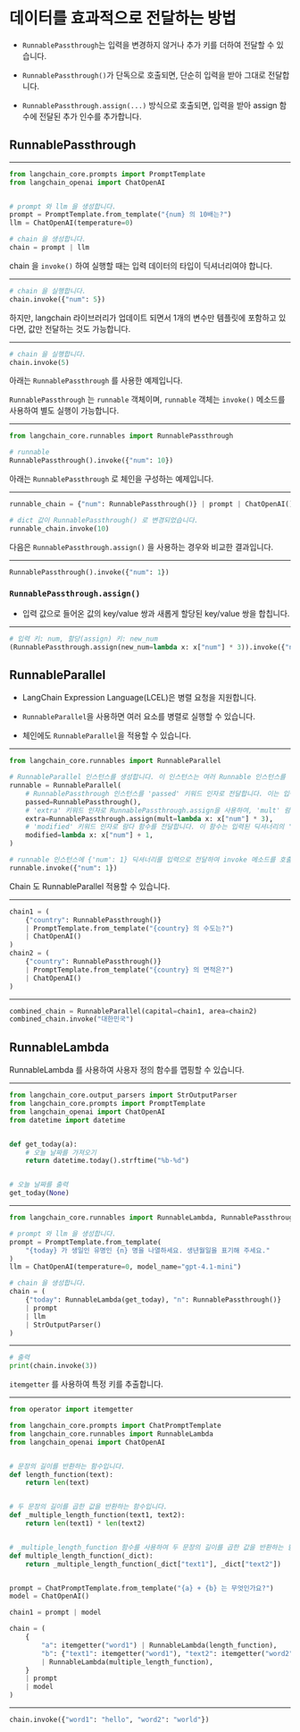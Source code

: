 
# 데이터를 효과적으로 전달하는 방법

- `RunnablePassthrough`는 입력을 변경하지 않거나 추가 키를 더하여 전달할 수 있습니다.
    
- `RunnablePassthrough()`가 단독으로 호출되면, 단순히 입력을 받아 그대로 전달합니다.
    
- `RunnablePassthrough.assign(...)` 방식으로 호출되면, 입력을 받아 assign 함수에 전달된 추가 인수를 추가합니다.
    

## RunnablePassthrough

---

```python
from langchain_core.prompts import PromptTemplate
from langchain_openai import ChatOpenAI


# prompt 와 llm 을 생성합니다.
prompt = PromptTemplate.from_template("{num} 의 10배는?")
llm = ChatOpenAI(temperature=0)

# chain 을 생성합니다.
chain = prompt | llm
```

chain 을 `invoke()` 하여 실행할 때는 입력 데이터의 타입이 딕셔너리여야 합니다.

---

```python
# chain 을 실행합니다.
chain.invoke({"num": 5})
```

하지만, langchain 라이브러리가 업데이트 되면서 1개의 변수만 템플릿에 포함하고 있다면, 값만 전달하는 것도 가능합니다.

---

```python
# chain 을 실행합니다.
chain.invoke(5)
```

아래는 `RunnablePassthrough` 를 사용한 예제입니다.

`RunnablePassthrough` 는 `runnable` 객체이며, `runnable` 객체는 `invoke()` 메소드를 사용하여 별도 실행이 가능합니다.

---

```python
from langchain_core.runnables import RunnablePassthrough

# runnable
RunnablePassthrough().invoke({"num": 10})
```

아래는 `RunnablePassthrough` 로 체인을 구성하는 예제입니다.

---

```python
runnable_chain = {"num": RunnablePassthrough()} | prompt | ChatOpenAI()

# dict 값이 RunnablePassthrough() 로 변경되었습니다.
runnable_chain.invoke(10)
```

다음은 `RunnablePassthrough.assign()` 을 사용하는 경우와 비교한 결과입니다.

---

```python
RunnablePassthrough().invoke({"num": 1})
```

### `RunnablePassthrough.assign()`

- 입력 값으로 들어온 값의 key/value 쌍과 새롭게 할당된 key/value 쌍을 합칩니다.
    

---

```python
# 입력 키: num, 할당(assign) 키: new_num
(RunnablePassthrough.assign(new_num=lambda x: x["num"] * 3)).invoke({"num": 1})
```

## RunnableParallel

- LangChain Expression Language(LCEL)은 병렬 요청을 지원합니다.
    
- `RunnableParallel`을 사용하면 여러 요소를 병렬로 실행할 수 있습니다.
    
- 체인에도 `RunnableParallel`을 적용할 수 있습니다.
    

---

```python
from langchain_core.runnables import RunnableParallel

# RunnableParallel 인스턴스를 생성합니다. 이 인스턴스는 여러 Runnable 인스턴스를 병렬로 실행할 수 있습니다.
runnable = RunnableParallel(
    # RunnablePassthrough 인스턴스를 'passed' 키워드 인자로 전달합니다. 이는 입력된 데이터를 그대로 통과시키는 역할을 합니다.
    passed=RunnablePassthrough(),
    # 'extra' 키워드 인자로 RunnablePassthrough.assign을 사용하여, 'mult' 람다 함수를 할당합니다. 이 함수는 입력된 딕셔너리의 'num' 키에 해당하는 값을 3배로 증가시킵니다.
    extra=RunnablePassthrough.assign(mult=lambda x: x["num"] * 3),
    # 'modified' 키워드 인자로 람다 함수를 전달합니다. 이 함수는 입력된 딕셔너리의 'num' 키에 해당하는 값에 1을 더합니다.
    modified=lambda x: x["num"] + 1,
)

# runnable 인스턴스에 {'num': 1} 딕셔너리를 입력으로 전달하여 invoke 메소드를 호출합니다.
runnable.invoke({"num": 1})
```

Chain 도 RunnableParallel 적용할 수 있습니다.

---

```python
chain1 = (
    {"country": RunnablePassthrough()}
    | PromptTemplate.from_template("{country} 의 수도는?")
    | ChatOpenAI()
)
chain2 = (
    {"country": RunnablePassthrough()}
    | PromptTemplate.from_template("{country} 의 면적은?")
    | ChatOpenAI()
)
```

---

```python
combined_chain = RunnableParallel(capital=chain1, area=chain2)
combined_chain.invoke("대한민국")
```

## RunnableLambda

RunnableLambda 를 사용하여 사용자 정의 함수를 맵핑할 수 있습니다.

---

```python
from langchain_core.output_parsers import StrOutputParser
from langchain_core.prompts import PromptTemplate
from langchain_openai import ChatOpenAI
from datetime import datetime


def get_today(a):
    # 오늘 날짜를 가져오기
    return datetime.today().strftime("%b-%d")


# 오늘 날짜를 출력
get_today(None)
```

---

```python
from langchain_core.runnables import RunnableLambda, RunnablePassthrough

# prompt 와 llm 을 생성합니다.
prompt = PromptTemplate.from_template(
    "{today} 가 생일인 유명인 {n} 명을 나열하세요. 생년월일을 표기해 주세요."
)
llm = ChatOpenAI(temperature=0, model_name="gpt-4.1-mini")

# chain 을 생성합니다.
chain = (
    {"today": RunnableLambda(get_today), "n": RunnablePassthrough()}
    | prompt
    | llm
    | StrOutputParser()
)
```

---

```python
# 출력
print(chain.invoke(3))
```

`itemgetter` 를 사용하여 특정 키를 추출합니다.

---

```python
from operator import itemgetter

from langchain_core.prompts import ChatPromptTemplate
from langchain_core.runnables import RunnableLambda
from langchain_openai import ChatOpenAI


# 문장의 길이를 반환하는 함수입니다.
def length_function(text):
    return len(text)


# 두 문장의 길이를 곱한 값을 반환하는 함수입니다.
def _multiple_length_function(text1, text2):
    return len(text1) * len(text2)


# _multiple_length_function 함수를 사용하여 두 문장의 길이를 곱한 값을 반환하는 함수입니다.
def multiple_length_function(_dict):
    return _multiple_length_function(_dict["text1"], _dict["text2"])


prompt = ChatPromptTemplate.from_template("{a} + {b} 는 무엇인가요?")
model = ChatOpenAI()

chain1 = prompt | model

chain = (
    {
        "a": itemgetter("word1") | RunnableLambda(length_function),
        "b": {"text1": itemgetter("word1"), "text2": itemgetter("word2")}
        | RunnableLambda(multiple_length_function),
    }
    | prompt
    | model
)
```

---

```python
chain.invoke({"word1": "hello", "word2": "world"})
```